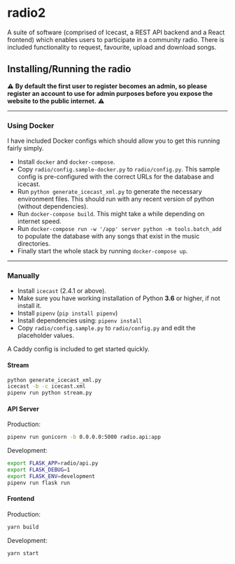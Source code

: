 # radio2

A suite of software (comprised of Icecast, a REST API backend and a React frontend) which enables users to participate in a community radio.
There is included functionality to request, favourite, upload and download songs.

## Installing/Running the radio

:warning: **By default the first user to register becomes an admin, so please register an account to use for admin purposes before you expose the website to the public internet.** :warning:

---

### Using Docker

I have included Docker configs which should allow you to get this running fairly simply.

- Install `docker` and `docker-compose`.
- Copy `radio/config.sample-docker.py` to `radio/config.py`. This sample config is pre-configured with the correct URLs for the database and icecast.
- Run `python generate_icecast_xml.py` to generate the necessary environment files. This should run with any recent version of python (without dependencies).
- Run `docker-compose build`. This might take a while depending on internet speed.
- Run `docker-compose run -w '/app' server python -m tools.batch_add` to populate the database with any songs that exist in the music directories.
- Finally start the whole stack by running `docker-compose up`.

---

### Manually

- Install `icecast` (2.4.1 or above).
- Make sure you have working installation of Python **3.6** or higher, if not install it.
- Install `pipenv` (`pip install pipenv`)
- Install dependencies using: `pipenv install`
- Copy `radio/config.sample.py` to `radio/config.py` and edit the placeholder values.

A Caddy config is included to get started quickly.

#### Stream

```sh
python generate_icecast_xml.py
icecast -b -c icecast.xml
pipenv run python stream.py
```

#### API Server

Production:

```sh
pipenv run gunicorn -b 0.0.0.0:5000 radio.api:app
```

Development:

```sh
export FLASK_APP=radio/api.py
export FLASK_DEBUG=1
export FLASK_ENV=development
pipenv run flask run
```

#### Frontend

Production:

```sh
yarn build
```

Development:

```sh
yarn start
```
